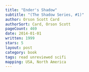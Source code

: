 ```yaml
---
title: "Ender's Shadow"
subtitle: "(The Shadow Series, #1)"
author: Orson Scott Card
authorSort: Card, Orson Scott
pageCount: 469
date: 2014-01-01
written: 1999
stars: 5
layout: post
category: book
tags: read unreviewed scifi
mapping: USA, North America
---
```

